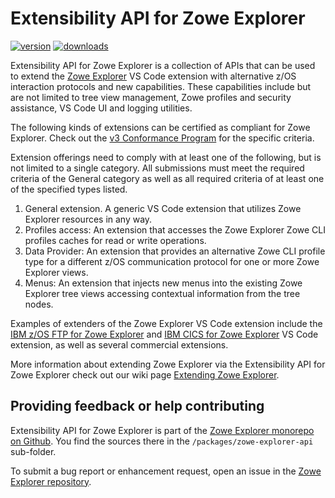 # Extensibility API for Zowe Explorer

[![version](https://img.shields.io/npm/v/@zowe/zowe-explorer-api)](https://img.shields.io/npm/v/@zowe/zowe-explorer-api)
[![downloads](https://img.shields.io/npm/dt/@zowe/zowe-explorer-api)](https://img.shields.io/npm/dt/@zowe/zowe-explorer-api)

Extensibility API for Zowe Explorer is a collection of APIs that can be used to extend the [Zowe Explorer](https://github.com/zowe/zowe-explorer-vscode) VS Code extension with alternative z/OS interaction protocols and new capabilities. These capabilities include but are not limited to tree view management, Zowe profiles and security assistance, VS Code UI and logging utilities.

The following kinds of extensions can be certified as compliant for Zowe Explorer. Check out the [v3 Conformance Program](https://openmainframeproject.org/our-projects/zowe-conformance-program/) for the specific criteria.

Extension offerings need to comply with at least one of the following, but is not limited to a single category. All submissions must meet the required criteria of the General category as well as all required criteria of at least one of the specified types listed.

1. General extension. A generic VS Code extension that utilizes Zowe Explorer resources in any way.
1. Profiles access: An extension that accesses the Zowe Explorer Zowe CLI profiles caches for read or write operations.
1. Data Provider: An extension that provides an alternative Zowe CLI profile type for a different z/OS communication protocol for one or more Zowe Explorer views.
1. Menus: An extension that injects new menus into the existing Zowe Explorer tree views accessing contextual information from the tree nodes.

Examples of extenders of the Zowe Explorer VS Code extension include the [IBM z/OS FTP for Zowe Explorer](https://github.com/zowe/zowe-explorer-vscode/tree/main/packages/zowe-explorer-ftp-extension) and [IBM CICS for Zowe Explorer](https://github.com/zowe/cics-for-zowe-client/tree/main/packages/vsce) VS Code extension, as well as several commercial extensions.

More information about extending Zowe Explorer via the Extensibility API for Zowe Explorer check out our wiki page [Extending Zowe Explorer](https://github.com/zowe/zowe-explorer-vscode/wiki/Extending-Zowe-Explorer).

## Providing feedback or help contributing

Extensibility API for Zowe Explorer is part of the [Zowe Explorer monorepo on Github](https://github.com/zowe/zowe-explorer-vscode). You find the sources there in the `/packages/zowe-explorer-api` sub-folder.

To submit a bug report or enhancement request, open an issue in the [Zowe Explorer repository](https://github.com/zowe/zowe-explorer-vscode/issues).
